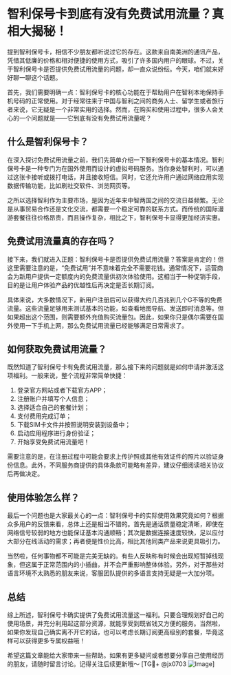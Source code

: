 # 智利保号卡到底有没有免费试用流量？真相大揭秘！

提到智利保号卡，相信不少朋友都听说过它的存在。这款来自南美洲的通讯产品，凭借其低廉的价格和相对便捷的使用方式，吸引了许多国内用户的眼球。不过，关于智利保号卡是否提供免费试用流量的问题，却一直众说纷纭。今天，咱们就来好好聊一聊这个话题。

首先，我们需要明确一点：智利保号卡的核心功能在于帮助用户在智利本地保持手机号码的正常使用。对于经常往来于中国与智利之间的商务人士、留学生或者旅行者来说，它无疑是一个非常实用的选择。然而，在购买和使用过程中，很多人会关心的一个问题就是——它到底有没有免费试用流量呢？

## 什么是智利保号卡？

在深入探讨免费试用流量之前，我们先简单介绍一下智利保号卡的基本情况。智利保号卡是一种专门为在国外使用而设计的虚拟号码服务。当你身处智利时，可以通过这张卡接听或拨打电话，并且接收短信。同时，它还允许用户通过网络应用实现数据传输功能，比如刷社交软件、浏览网页等。

之所以选择智利作为主要市场，是因为近年来中智两国之间的交流日益频繁。无论是从事贸易合作还是文化交流，都需要一个稳定可靠的联系方式。而传统的国际漫游套餐往往价格昂贵，而且操作复杂，相比之下，智利保号卡显得更加经济实惠。

## 免费试用流量真的存在吗？

接下来，我们就进入正题：智利保号卡是否提供免费试用流量？答案是肯定的！但这里需要注意的是，“免费试用”并不意味着完全不需要花钱。通常情况下，运营商会为新用户提供一定额度内的免费流量供初次体验使用。这相当于一种促销手段，目的是让用户体验产品的优越性后再决定是否长期订阅。

具体来说，大多数情况下，新用户注册后可以获得大约几百兆到几个G不等的免费流量。这些流量足够用来测试基本的功能，如查看地图导航、发送即时消息等。但如果超出这个范围，则需要额外充值购买流量包。因此，如果你只是偶尔需要在国外使用一下手机上网，那么免费试用流量已经能够满足日常需求了。

## 如何获取免费试用流量？

既然知道了智利保号卡有免费试用流量，那么接下来的问题就是如何申请并激活这项福利。一般来说，整个流程非常简单快捷：

1. 登录官方网站或者下载官方APP；
2. 注册账户并填写个人信息；
3. 选择适合自己的套餐计划；
4. 支付费用完成订单；
5. 下载SIM卡文件并按照说明安装到设备中；
6. 启动应用程序进行身份验证；
7. 开始享受免费试用流量吧！

需要注意的是，在注册过程中可能会要求上传护照或其他有效证件的照片以验证身份信息。此外，不同服务商提供的具体条款可能略有差异，建议仔细阅读相关协议后再做决定。

## 使用体验怎么样？

最后一个问题也是大家最关心的一点：智利保号卡的实际使用效果究竟如何？根据众多用户的反馈来看，总体上还是相当不错的。首先是通话质量稳定清晰，即使在网络信号较弱的地方也能保证基本沟通顺畅；其次是数据连接速度较快，足以应付大部分在线活动的需求；再者便是性价比高，相比其他同类产品来说更具吸引力。

当然啦，任何事物都不可能是完美无缺的。有些人反映称有时候会出现短暂掉线现象，但这属于正常范围内的小插曲，并不会严重影响整体体验。另外，对于那些对语言环境不太熟悉的朋友来说，客服团队提供的多语言支持无疑是一大加分项。

## 总结

综上所述，智利保号卡确实提供了免费试用流量这一福利。只要合理规划好自己的使用场景，并充分利用起这部分资源，就能享受到既省钱又方便的服务。当然啦，如果你发现自己确实离不开它的话，也可以考虑长期订阅更高级别的套餐，毕竟这样可以获得更多专属权益哦！

希望这篇文章能给大家带来一些帮助。如果有更多疑问或者想要分享自己使用经历的朋友，请随时留言讨论。记得关注后续更新哦～ [TG💪+ @jx0703 ![Image](https://github.com/user-attachments/assets/dbca1d08-cadb-493c-b0ec-ad6f7a83f270)]